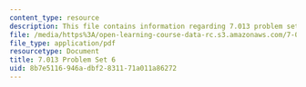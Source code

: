 ```yaml
---
content_type: resource
description: This file contains information regarding 7.013 problem set 6.
file: /media/https%3A/open-learning-course-data-rc.s3.amazonaws.com/7-013-introductory-biology-spring-2013/8b7e5116946adbf2831171a011a86272_MIT7_013S13_Pset_6.pdf
file_type: application/pdf
resourcetype: Document
title: 7.013 Problem Set 6
uid: 8b7e5116-946a-dbf2-8311-71a011a86272
---
```

